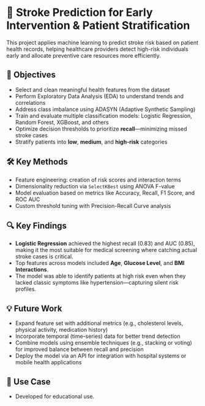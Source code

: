 # 🧠 Stroke Prediction for Early Intervention & Patient Stratification

This project applies machine learning to predict stroke risk based on patient health records, helping healthcare providers detect high-risk individuals early and allocate preventive care resources more efficiently.

## 📌 Objectives

- Select and clean meaningful health features from the dataset
- Perform Exploratory Data Analysis (EDA) to understand trends and correlations
- Address class imbalance using ADASYN (Adaptive Synthetic Sampling)
- Train and evaluate multiple classification models: Logistic Regression, Random Forest, XGBoost, and others
- Optimize decision thresholds to prioritize **recall**—minimizing missed stroke cases
- Stratify patients into **low**, **medium**, and **high-risk** categories

## 🛠️ Key Methods

- Feature engineering: creation of risk scores and interaction terms
- Dimensionality reduction via `SelectKBest` using ANOVA F-value
- Model evaluation based on metrics like Accuracy, Recall, F1 Score, and ROC AUC
- Custom threshold tuning with Precision-Recall Curve analysis

## 🔍 Key Findings

- **Logistic Regression** achieved the highest recall (0.83) and AUC (0.85), making it the most suitable for medical screening where catching actual stroke cases is critical.
- Top features across models included **Age**, **Glucose Level**, and **BMI Interactions**.
- The model was able to identify patients at high risk even when they lacked classic symptoms like hypertension—capturing silent risk profiles.

## 💡 Future Work

- Expand feature set with additional metrics (e.g., cholesterol levels, physical activity, medication history)
- Incorporate temporal (time-series) data for better trend detection
- Combine models using ensemble techniques (e.g., stacking or voting) for improved balance between recall and precision
- Deploy the model via an API for integration with hospital systems or mobile health applications


## 👥 Use Case

- Developed for educational use.
